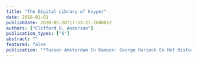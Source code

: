 ```yaml
---
title: "The Digital Library of Kuyper"
date: 2018-01-01
publishDate: 2020-05-28T17:53:27.268881Z
authors: ["Clifford B. Anderson"]
publication_types: ["6"]
abstract: ""
featured: false
publication: "*Tussen Amsterdam En Kampen: George Harinck En Het Historisch Documentatiecentrum van de Vrije Universiteit, 1985-2017*"
---
```


